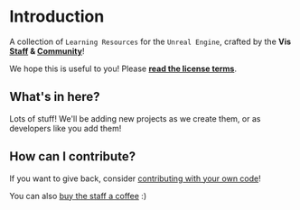 # Introduction


A collection of `Learning Resources` for the `Unreal Engine`, crafted by the **Vis [Staff](https://www.vis-foundation.com) & [Community](https://discord.gg/tFsZScdWKT)**! 
     
We hope this is useful to you! Please **[read the license terms](https://github.com/Visualistic-Studios/LearningVault/blob/main/LICENSE)**.

## What's in here?

Lots of stuff! We'll be adding new projects as we create them, or as developers like you add them!

## How can I contribute?

If you want to give back, consider [contributing with your own code](https://github.com/Visualistic-Studios/LearningVault/blob/main/README_CONTRIBUTION.md)! 

You can also [buy the staff a coffee](https://commerce.coinbase.com/checkout/069ed86f-046a-4ae3-b94a-9214f58777d7) :) 
